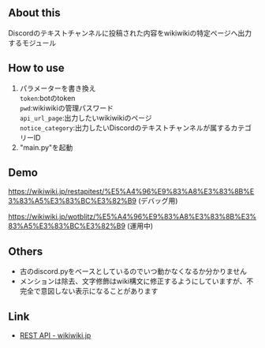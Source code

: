 ## About this
Discordのテキストチャンネルに投稿された内容をwikiwikiの特定ページへ出力するモジュール

## How to use
1. パラメーターを書き換え  
 ```token```:botのtoken  
 ```pwd```:wikiwikiの管理パスワード  
 ```api_url_page```:出力したいwikiwikiのページ  
 ```notice_category```:出力したいDiscordのテキストチャンネルが属するカテゴリーID  
1. "main.py"を起動

## Demo
https://wikiwiki.jp/restapitest/%E5%A4%96%E9%83%A8%E3%83%8B%E3%83%A5%E3%83%BC%E3%82%B9 (デバッグ用)

https://wikiwiki.jp/wotblitz/%E5%A4%96%E9%83%A8%E3%83%8B%E3%83%A5%E3%83%BC%E3%82%B9 (運用中)

## Others
- 古のdiscord.pyをベースとしているのでいつ動かなくなるか分かりません
- メンションは除去、文字修飾はwiki構文に修正するようにしていますが、不完全で意図しない表示になることがあります

## Link
- [REST API - wikiwiki.jp](https://wikiwiki.jp/sample/REST%20API)
